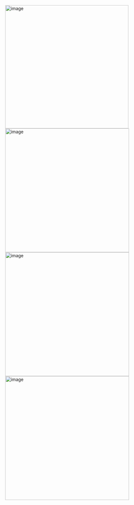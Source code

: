 <img width="394" alt="image" src="https://github.com/SarimDEV/SpiceMixer/assets/61898576/37ec459a-454a-4773-b0e2-b60799e8063f">
<img width="396" alt="image" src="https://github.com/SarimDEV/SpiceMixer/assets/61898576/af49b2f2-e752-46fd-aedd-8be6bc934681">
<img width="396" alt="image" src="https://github.com/SarimDEV/SpiceMixer/assets/61898576/5eb913d4-96d3-4aab-9d97-7b73499aacac">
<img width="396" alt="image" src="https://github.com/SarimDEV/SpiceMixer/assets/61898576/c3f1e881-cf92-4f56-b3d6-ee97f486d7fb">
